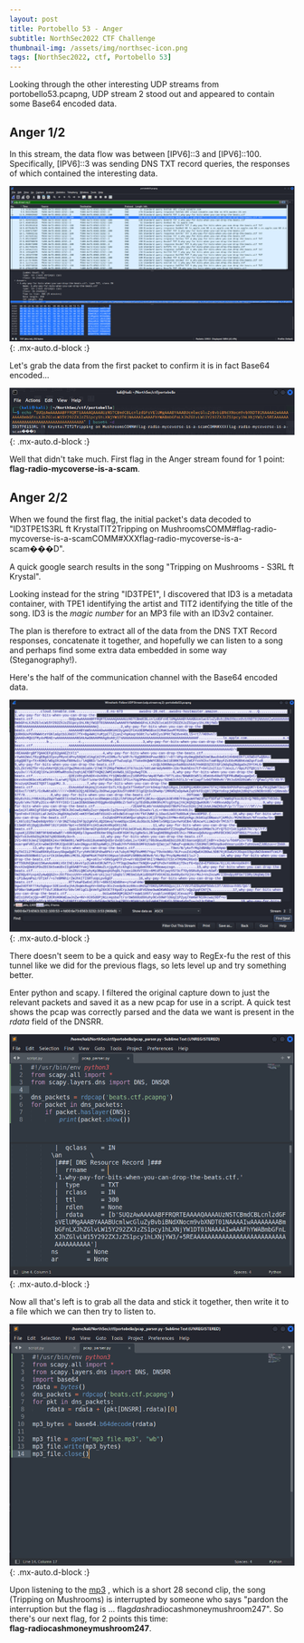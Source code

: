 ```yaml
---
layout: post
title: Portobello 53 - Anger
subtitle: NorthSec2022 CTF Challenge
thumbnail-img: /assets/img/northsec-icon.png
tags: [NorthSec2022, ctf, Portobello 53]
---
```


Looking through the other interesting UDP streams from portobello53.pcapng, UDP stream 2 stood out and appeared to contain some Base64 encoded data. 

## Anger 1/2

In this stream, the data flow was between \[IPV6\]::3 and \[IPV6\]::100. Specifically, \[IPV6\]::3 was sending DNS TXT record queries, the responses of which contained the interesting data.

![DNS stream 2](../assets/img/anger/anger1_1.png){: .mx-auto.d-block :}

Let's grab the data from the first packet to confirm it is in fact Base64 encoded...

![decoded Base64](../assets/img/anger/anger1_2.png){: .mx-auto.d-block :}

Well that didn't take much. First flag in the Anger stream found for 1 point:  
**flag-radio-mycoverse-is-a-scam**.

## Anger 2/2

When we found the first flag, the initial packet's data decoded to "ID3TPE1S3RL ft KrystalTIT2Tripping on MushroomsCOMM#flag-radio-mycoverse-is-a-scamCOMM#XXXflag-radio-mycoverse-is-a-scam���D".

A quick google search results in the song "Tripping on Mushrooms - S3RL ft Krystal". 

Looking instead for the string "ID3TPE1", I discovered that ID3 is a metadata container, with TPE1 identifying the artist and TIT2 identifying the title of the song. ID3 is the *magic number* for an MP3 file with an ID3v2 container. 

The plan is therefore to extract all of the data from the DNS TXT Record responses, concatenate it together, and hopefully we can listen to a song and perhaps find some extra data embedded in some way (Steganography!).

Here's the half of the communication channel with the Base64 encoded data. 

![DNS stream 2, base64 encoded data](../assets/img/anger/anger2_1.png){: .mx-auto.d-block :}

There doesn't seem to be a quick and easy way to RegEx-fu the rest of this tunnel like we did for the previous flags, so lets level up and try something better.

Enter python and scapy. I filtered the original capture down to just the relevant packets and saved it as a new pcap for use in a script. A quick test shows the pcap was correctly parsed and the data we want is present in the *rdata* field of the DNSRR.

![Python and Scapy test](../assets/img/anger/anger2_2.png){: .mx-auto.d-block :}

Now all that's left is to grab all the data and stick it together, then write it to a file which we can then try to listen to.

![mp3 scraper](../assets/img/anger/anger2_3.png){: .mx-auto.d-block :}

Upon listening to the [mp3](../assets/files/mp3_file.mp3) , which is a short 28 second clip, the song (Tripping on Mushrooms) is interrupted by someone who says "pardon the interruption but the flag is ... flag*dash*radiocashmoneymushroom247". So there's our next flag, for 2 points this time:  
**flag-radiocashmoneymushroom247**.
